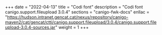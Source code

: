 +++
date        = "2022-04-13"
title       = "Codi font"
description = "Codi font canigo.support.fileupload 3.0.4"
sections    = "canigo-fwk-docs"
enllac		= "https://hudson.intranet.gencat.cat/nexus/repository/canigo-maven2/cat/gencat/ctti/canigo.support.fileupload/3.0.4/canigo.support.fileupload-3.0.4-sources.jar"
weight		= 1
+++
